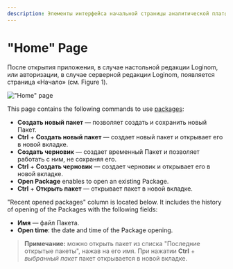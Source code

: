 ```yaml
---
description: Элементы интерфейса начальной страницы аналитической платформы Loginom. Список последних открытых пакетов.
---
```

# "Home" Page

После открытия приложения, в случае настольной редакции Loginom, или авторизации, в случае серверной редакции Loginom, появляется страница «Начало» (см. Figure 1).

!["Home" page](./home-page.png)

This page contains the following commands to use [packages](./../quick-start/package.md):

* **Создать новый пакет** — позволяет создать и сохранить новый Пакет.
* **Ctrl** + **Создать новый пакет** — создает новый пакет и открывает его в новой вкладке.
* **Создать черновик** — создает временный Пакет и  позволяет работать с ним, не сохраняя его.
* **Ctrl** + **Создать черновик** — создает черновик и открывает его в новой вкладке.
* **Open Package** enables to open an existing Package.
* **Ctrl** + **Открыть пакет** — открывает пакет в новой вкладке.

"Recent opened packages" column is located below. It includes the history of opening of the Packages with the following fields:

* **Имя** — файл Пакета.
* **Open time**: the date and time of the Package opening.

> **Примечание:** можно открыть пакет из списка "Последние открытые пакеты", нажав на его имя. При нажатии **Ctrl** + *выбранный пакет* пакет открывается в новой вкладке.